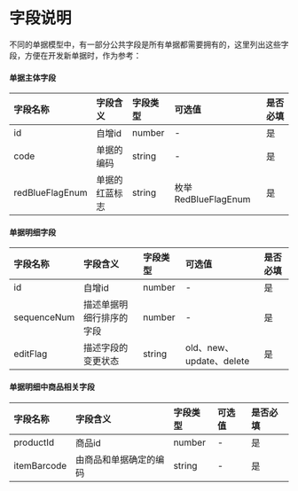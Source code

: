 # 字段说明

不同的单据模型中，有一部分公共字段是所有单据都需要拥有的，这里列出这些字段，方便在开发新单据时，作为参考：

#### 

#### 单据主体字段

| 字段名称 | 字段含义 | 字段类型 | 可选值 | 是否必填 |
| :--- | :--- | :--- | :--- | :--- |
| id | 自增id | number | - | 是 |
| code | 单据的编码 | string | - | 是 |
| redBlueFlagEnum | 单据的红蓝标志 | string | 枚举 RedBlueFlagEnum | 是 |

#### 

#### 单据明细字段

| 字段名称 | 字段含义 | 字段类型 | 可选值 | 是否必填 |
| :--- | :--- | :--- | :--- | :--- |
| id | 自增id | number | - | 是 |
| sequenceNum | 描述单据明细行排序的字段 | number | - | 是 |
| editFlag | 描述字段的变更状态 | string | old、new、update、delete | 是 |

#### 

#### 单据明细中商品相关字段

| 字段名称 | 字段含义 | 字段类型 | 可选值 | 是否必填 |
| :--- | :--- | :--- | :--- | :--- |
| productId | 商品id | number | - | 是 |
| itemBarcode | 由商品和单据确定的编码 | string | - | 是 |

#### 



